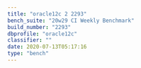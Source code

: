 ```yaml
---
title: "oracle12c 2 2293"
bench_suite: "20w29 CI Weekly Benchmark"
build_number: "2293"
dbprofile: "oracle12c"
classifier: ""
date: 2020-07-13T05:17:16
type: "bench"
---
```

